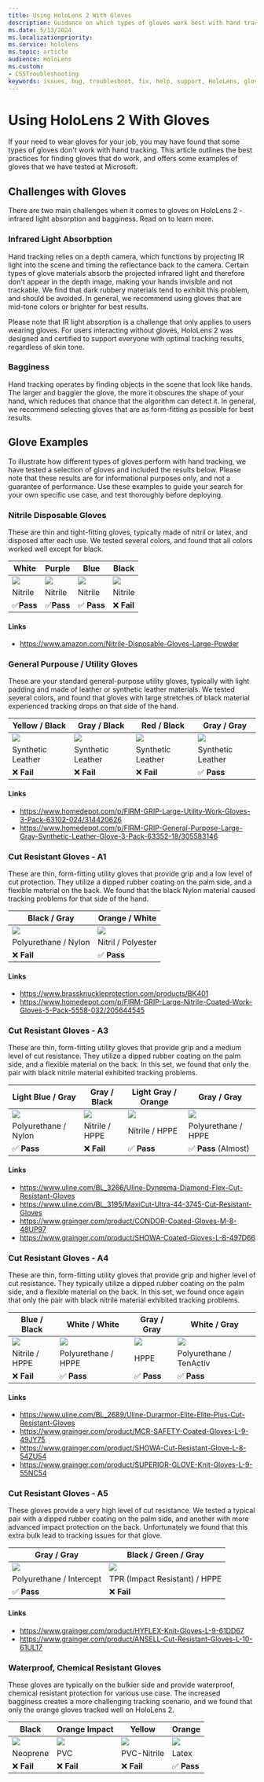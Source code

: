 ```yaml
---
title: Using HoloLens 2 With Gloves
description: Guidance on which types of gloves work best with hand tracking on HoloLens 2.
ms.date: 5/13/2024
ms.localizationpriority:
ms.service: hololens
ms.topic: article
audience: HoloLens
ms.custom: 
- CSSTroubleshooting
keywords: issues, bug, troubleshoot, fix, help, support, HoloLens, gloves, hand tracking
---
```


# Using HoloLens 2 With Gloves

If your need to wear gloves for your job, you may have found that some types of gloves don't work with hand tracking. This article outlines the best practices for finding gloves that do work, and offers some examples of gloves that we have tested at Microsoft.

## Challenges with Gloves
There are two main challenges when it comes to gloves on HoloLens 2 - infrared light absorption and bagginess. Read on to learn more.

### Infrared Light Absorbption
Hand tracking relies on a depth camera, which functions by projecting IR light into the scene and timing the reflectance back to the camera. Certain types of glove materials absorb the projected infrared light and therefore don't appear in the depth image, making your hands invisible and not trackable. We find that dark rubbery materials tend to exhibit this problem, and should be avoided. In general, we recommend using gloves that are mid-tone colors or brighter for best results.

Please note that IR light absorption is a challenge that only applies to users wearing gloves. For users interacting without gloves, HoloLens 2 was designed and certified to support everyone with optimal tracking results, regardless of skin tone.

### Bagginess
Hand tracking operates by finding objects in the scene that look like hands. The larger and baggier the glove, the more it obscures the shape of your hand, which reduces that chance that the algorithm can detect it. In general, we recommend selecting gloves that are as form-fitting as possible for best results.

## Glove Examples
To illustrate how different types of gloves perform with hand tracking, we have tested a selection of gloves and included the results below. Please note that these results are for informational purposes only, and not a guarantee of performance. Use these examples to guide your search for your own specific use case, and test thoroughly before deploying.

### Nitrile Disposable Gloves
These are thin and tight-fitting gloves, typically made of nitril or latex, and disposed after each use. We tested several colors, and found that all colors worked well except for black.

| White            | Purple           | Blue             | Black            |
| ---------------- | ---------------- | ---------------- | ---------------- |
| ![](images/gloves/NitrileDisposable_White.jpg) | ![](images/gloves/NitrileDisposable_Purple.jpg) | ![](images/gloves/NitrileDisposable_Blue.jpg)             | ![](images/gloves/NitrileDisposable_Black.jpg)            |
| Nitrile          | Nitrile          | Nitrile          | Nitrile          |
| ✅**Pass**      | ✅**Pass**       | ✅ **Pass**      | ❌ **Fail**     |

#### Links
 - https://www.amazon.com/Nitrile-Disposable-Gloves-Large-Powder


### General Purpouse / Utility Gloves
These are your standard general-purpose utility gloves, typically with light padding and made of leather or synthetic leather materials. We tested several colors, and found that gloves with large stretches of black material experienced tracking drops on that side of the hand.

| Yellow / Black   | Gray / Black     | Red / Black      | Gray / Gray      |
| ---------------- | ---------------- | ---------------- | ---------------- |
| ![](images/gloves/UtilityGlove_YellowBlack.jpg) | ![](images/gloves/UtilityGlove_RedBlack.jpg) | ![](images/gloves/UtilityGlove_GrayBlack.jpg)             | ![](images/gloves/UtilityGlove_GrayGray.jpg)            |
| Synthetic Leather | Synthetic Leather | Synthetic Leather | Synthetic Leather|
| ❌ **Fail**      | ❌ **Fail**       | ❌ **Fail**       | ✅ **Pass**     |

#### Links
  - https://www.homedepot.com/p/FIRM-GRIP-Large-Utility-Work-Gloves-3-Pack-63102-024/314420626
  - https://www.homedepot.com/p/FIRM-GRIP-General-Purpose-Large-Gray-Synthetic-Leather-Glove-3-Pack-63352-18/305583146


### Cut Resistant Gloves - A1
These are thin, form-fitting utility gloves that provide grip and a low level of cut protection. They utilize a dipped rubber coating on the palm side, and a flexible material on the back. We found that the black Nylon material caused tracking problems for that side of the hand.

| Black / Gray   | Orange / White     |
| ---------------- | ---------------- |
| ![](images/gloves/CutResistantA1_BlackGray.jpg) | ![](images/gloves/CutResistantA1_WhiteOrange.jpg) |
| Polyurethane / Nylon | Nitril / Polyester |
| ❌ **Fail**      | ✅ **Pass**     |

#### Links
  - https://www.brassknuckleprotection.com/products/BK401
  - https://www.homedepot.com/p/FIRM-GRIP-Large-Nitrile-Coated-Work-Gloves-5-Pack-5558-032/205644545


### Cut Resistant Gloves - A3
These are thin, form-fitting utility gloves that provide grip and a medium level of cut resistance. They utilize a dipped rubber coating on the palm side, and a flexible material on the back. In this set, we found that only the pair with black nitrile material exhibited tracking problems.

| Light Blue / Gray   | Gray / Black     | Light Gray / Orange      | Gray / Gray      |
| ---------------- | ---------------- | ---------------- | ---------------- |
| ![](images/gloves/CutResistantA3_BlueGray.jpg) | ![](images/gloves/CutResistantA3_GrayBlack.jpg) | ![](images/gloves/CutResistantA3_GrayOrange.jpg)             | ![](images/gloves/CutResistantA3_GrayGray.jpg)            |
| Polyurethane / Nylon | Nitrile / HPPE | Nitrile / HPPE | Polyurethane / HPPE          |
| ✅ **Pass**      | ❌ **Fail**       | ✅ **Pass**       | ✅ **Pass** (Almost)    |

 #### Links
  - https://www.uline.com/BL_3266/Uline-Dyneema-Diamond-Flex-Cut-Resistant-Gloves
  - https://www.uline.com/BL_3195/MaxiCut-Ultra-44-3745-Cut-Resistant-Gloves
  - https://www.grainger.com/product/CONDOR-Coated-Gloves-M-8-48UP97
  - https://www.grainger.com/product/SHOWA-Coated-Gloves-L-8-497D66


### Cut Resistant Gloves - A4
These are thin, form-fitting utility gloves that provide grip and higher level of cut resistance. They typically utilize a dipped rubber coating on the palm side, and a flexible material on the back. In this set, we found once again that only the pair with black nitrile material exhibited tracking problems.

| Blue / Black   | White / White     | Gray / Gray     | White / Gray      |
| ---------------- | ---------------- | ---------------- | ---------------- |
| ![](images/gloves/CutResistantA4_BlueBlack.jpg) | ![](images/gloves/CutResistantA4_WhiteWhite.jpg) | ![](images/gloves/CutResistantA4_GrayGray.jpg)             | ![](images/gloves/CutResistantA4_WhiteGray.jpg)            |
| Nitrile / HPPE | Polyurethane / HPPE | HPPE | Polyurethane / TenActiv |
| ❌ **Fail**       | ✅ **Pass**       | ✅ **Pass**     | ✅ **Pass**     |

#### Links
  - https://www.uline.com/BL_2689/Uline-Durarmor-Elite-Elite-Plus-Cut-Resistant-Gloves
  - https://www.grainger.com/product/MCR-SAFETY-Coated-Gloves-L-9-49JY75
  - https://www.grainger.com/product/SHOWA-Cut-Resistant-Glove-L-8-54ZU54
  - https://www.grainger.com/product/SUPERIOR-GLOVE-Knit-Gloves-L-9-55NC54


### Cut Resistant Gloves - A5
These gloves provide a very high level of cut resistance. We tested a typical pair with a dipped rubber coating on the palm side, and another with more advanced impact protection on the back. Unfortunately we found that this extra bulk lead to tracking issues for that glove.

| Gray / Gray   | Black / Green / Gray     |
| ---------------- | ---------------- |
| ![](images/gloves/CutResistantA5_GrayGray.jpg) | ![](images/gloves/CutResistantA5_BlackGreenGray.jpg) |
| Polyurethane / Intercept         | TPR (Impact Resistant) / HPPE |
| ✅ **Pass**     | ❌ **Fail**      | 

#### Links
  - https://www.grainger.com/product/HYFLEX-Knit-Gloves-L-9-61DD67
  - https://www.grainger.com/product/ANSELL-Cut-Resistant-Gloves-L-10-61UL17

### Waterproof, Chemical Resistant Gloves
These gloves are typically on the bulkier side and provide waterproof, chemical resistant protection for various use case. The increased bagginess creates a more challenging tracking scenario, and we found that only the orange gloves tracked well on HoloLens 2. 

| Black   | Orange Impact    | Yellow     | Orange      |
| ---------------- | ---------------- | ---------------- | ---------------- |
| ![](images/gloves/ChemicalResistant_Black.jpg) | ![](images/gloves/ChemicalResistant_OrangeImpact.jpg) | ![](images/gloves/ChemicalResistant_Yellow.jpg)             | ![](images/gloves/ChemicalResistant_Orange.jpg)            |
| Neoprene          | PVC          | PVC-Nitrile           | Latex            |
| ❌ **Fail**       | ❌ **Fail**       | ❌ **Fail**     | ✅ **Pass**     |

